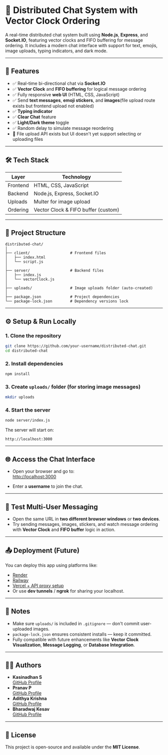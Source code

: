 # 💬 Distributed Chat System with Vector Clock Ordering

A real-time distributed chat system built using **Node.js**, **Express**, and **Socket.IO**, featuring vector clocks and FIFO buffering for message ordering. It includes a modern chat interface with support for text, emojis, image uploads, typing indicators, and dark mode.

---

## 🚀 Features

- ✅ Real-time bi-directional chat via **Socket.IO**
- ✅ **Vector Clock** and **FIFO buffering** for logical message ordering
- ✅ Fully responsive **web UI** (HTML, CSS, JavaScript)
- ✅ Send **text messages**, **emoji stickers**, and **images**(file upload route exists but frontend upload not enabled)
- ✅ **Typing indicator**
- ✅ **Clear Chat**  feature
- ✅ **Light/Dark theme** toggle
- ✅ Random delay to simulate message reordering
- 📎 File upload API exists but UI doesn't yet support selecting or uploading files

---

## 🛠️ Tech Stack

| Layer     | Technology                         |
|-----------|-------------------------------------|
| Frontend  | HTML, CSS, JavaScript               |
| Backend   | Node.js, Express, Socket.IO         |
| Uploads   | Multer for image upload             |
| Ordering  | Vector Clock & FIFO buffer (custom) |

---

## 📁 Project Structure

```
distributed-chat/
│
├── client/                  # Frontend files
│   ├── index.html
│   └── script.js
│
├── server/                  # Backend files
│   ├── index.js
│   └── vectorClock.js
│
├── uploads/                 # Image uploads folder (auto-created)
│
├── package.json             # Project dependencies
└── package-lock.json        # Dependency versions lock
```

---

## ⚙️ Setup & Run Locally

### 1. Clone the repository

```bash
git clone https://github.com/your-username/distributed-chat.git
cd distributed-chat
```

### 2. Install dependencies

```bash
npm install
```

### 3. Create `uploads/` folder (for storing image messages)

```bash
mkdir uploads
```

### 4. Start the server

```bash
node server/index.js
```

The server will start on:

```
http://localhost:3000
```

---

## 🌐 Access the Chat Interface

- Open your browser and go to:  
  [http://localhost:3000](http://localhost:3000)

- Enter a **username** to join the chat.

---

## 👥 Test Multi-User Messaging

- Open the same URL in **two different browser windows** or **two devices**.
- Try sending messages, images, stickers, and watch message ordering with **Vector Clock** and **FIFO buffer** logic in action.

---

## 📤 Deployment (Future)

You can deploy this app using platforms like:

- [Render](https://render.com/)
- [Railway](https://railway.app/)
- [Vercel + API proxy setup](https://vercel.com/)
- Or use **dev tunnels** / **ngrok** for sharing your localhost.

---

## 📌 Notes

- Make sure `uploads/` is included in `.gitignore` — don't commit user-uploaded images.
- `package-lock.json` ensures consistent installs — keep it committed.
- Fully compatible with future enhancements like **Vector Clock Visualization**, **Message Logging**, or **Database Integration**.

---

## 👨‍💻 Authors

- **Kasinadhan S**  
  [GitHub Profile](https://github.com/kasinadhan-in)
- **Pranav P**  
  [GitHub Profile](https://github.com/Pranavp2004)
- **Adithya Krishna**  
  [GitHub Profile](https://github.com/user-name)
- **Bharadwaj Kesav**  
  [GitHub Profile](https://github.com/user-name)

---

## 📄 License

This project is open-source and available under the **MIT License**.
